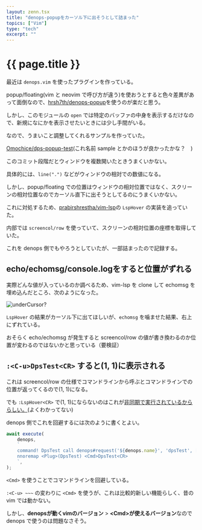 ```yaml
---
layout: zenn.tsx
title: "denops-popupをカーソル下に出そうとして詰まった"
topics: ["Vim"]
type: "tech"
excerpt: ""
---
```


# {{ page.title }}

最近は `denops.vim` を使ったプラグインを作っている。

popup/floating(vim と neovim で呼び方が違う)を使おうとすると色々差異があって面倒なので、[hrsh7th/denops-popup](https://github.com/hrsh7th/denops-popup)を使うのが楽だと思う。

しかし、このモジュールの `open` では特定のバッファの中身を表示するだけなので、新規になにかを表示させたいときには少し手間がいる。

なので、うまいこと調整してくれるサンプルを作っていた。

[Omochice/dps-popup-test](https://github.com/Omochice/dps-popup-test/tree/fc981ebf53f9db8aecded0e894dea1fdd9042e76)(これ名前 sample とかのほうが良かったかな？　)

このコミット段階だとウィンドウを複数開いたときうまくいかない。

具体的には、`line(".")` などがウィンドウの相対での数値になる。

しかし、popup/floating での位置はウィンドウの相対位置ではなく、スクリーンの相対位置なのでカーソル直下に出そうとしてるのにうまくいかない。

これに対処するため、[prabirshrestha/vim-lsp](https://github.com/prabirshrestha/vim-lsp)の `LspHover` の実装を追っていた。

内部では `screencol/row` を使っていて、スクリーンの相対位置の座標を取得していた。

これを denops 側でもやろうとしていたが、一部詰まったので記録する。

## echo/echomsg/console.logをすると位置がずれる

実際どんな値が入っているのか調べるため、vim-lsp を clone して echomsg を埋め込んだところ、次のようになった。

![underCursor?](https://i.gyazo.com/40d81695550c1123051851b609848971.png)

`LspHover` の結果がカーソル下に出てほしいが、`echomsg` を噛ませた結果、右上にずれている。

おそらく echo/echomsg が発生すると screencol/row の値が書き換わるのか位置が変わるのではないかと思っている（要検証）

## `:<C-u>DpsTest<CR>` すると(1, 1)に表示される

これは screencol/row の仕様でコマンドラインから呼ぶとコマンドラインでの位置が返ってくるので(1, 1)になる。

でも `:LspHover<CR>` で(1, 1)にならないのはこれが[非同期で実行されているかららしい。](https://github.com/prabirshrestha/vim-lsp/blob/7ba553effb021293c9ff5176b91e76da71797825/autoload/lsp/internal/document_hover/under_cursor.vim#L36)(よくわかってない)

denops 側でこれを回避するには次のように書くとよい。

```typescript
await execute(
    denops,
    `
    command! DpsTest call denops#request('${denops.name}', 'dpsTest', [])
    nnoremap <Plug>(DpsTest) <Cmd>DpsTest<CR>
    `,
);
```

`<Cmd>` を使うことでコマンドラインを回避している。

`:<C-u> ~~~` の変わりに `<Cmd>` を使うが、これは比較的新しい機能らしく、昔の vim では動かない。

しかし、**denopsが動くvimのバージョン** > **\<Cmd>が使えるバージョン**なので denops で使うのは問題なさそう。

